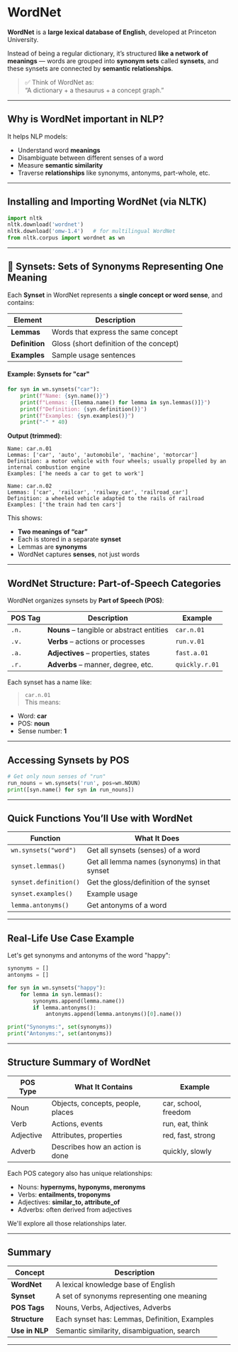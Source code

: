 # WordNet

**WordNet** is a **large lexical database of English**, developed at Princeton University.

Instead of being a regular dictionary, it’s structured **like a network of meanings** — words are grouped into **synonym sets** called **synsets**, and these synsets are connected by **semantic relationships**.

> ✅ Think of WordNet as:  
> “A dictionary + a thesaurus + a concept graph.”

---

## Why is WordNet important in NLP?

It helps NLP models:

- Understand word **meanings**
- Disambiguate between different senses of a word
- Measure **semantic similarity**
- Traverse **relationships** like synonyms, antonyms, part-whole, etc.

---

## Installing and Importing WordNet (via NLTK)

```python
import nltk
nltk.download('wordnet')
nltk.download('omw-1.4')   # for multilingual WordNet
from nltk.corpus import wordnet as wn
```

---

## 🔹 Synsets: Sets of Synonyms Representing One Meaning

Each **Synset** in WordNet represents a **single concept or word sense**, and contains:

|Element|Description|
|---|---|
|**Lemmas**|Words that express the same concept|
|**Definition**|Gloss (short definition of the concept)|
|**Examples**|Sample usage sentences|

#### Example: Synsets for "car"

```python
for syn in wn.synsets("car"):
    print(f"Name: {syn.name()}")
    print(f"Lemmas: {[lemma.name() for lemma in syn.lemmas()]}")
    print(f"Definition: {syn.definition()}")
    print(f"Examples: {syn.examples()}")
    print("-" * 40)
```

**Output (trimmed)**:

```
Name: car.n.01
Lemmas: ['car', 'auto', 'automobile', 'machine', 'motorcar']
Definition: a motor vehicle with four wheels; usually propelled by an internal combustion engine
Examples: ['he needs a car to get to work']

Name: car.n.02
Lemmas: ['car', 'railcar', 'railway_car', 'railroad_car']
Definition: a wheeled vehicle adapted to the rails of railroad
Examples: ['the train had ten cars']
```

This shows:

- **Two meanings of “car”**
- Each is stored in a separate **synset**
- Lemmas are **synonyms**
- WordNet captures **senses**, not just words

---

## WordNet Structure: Part-of-Speech Categories

WordNet organizes synsets by **Part of Speech (POS)**:

|POS Tag|Description|Example|
|---|---|---|
|`.n.`|**Nouns** – tangible or abstract entities|`car.n.01`|
|`.v.`|**Verbs** – actions or processes|`run.v.01`|
|`.a.`|**Adjectives** – properties, states|`fast.a.01`|
|`.r.`|**Adverbs** – manner, degree, etc.|`quickly.r.01`|

Each synset has a name like:

> `car.n.01`  
> This means:

- Word: **car**
- POS: **noun**
- Sense number: **1**

---

## Accessing Synsets by POS

```python
# Get only noun senses of "run"
run_nouns = wn.synsets('run', pos=wn.NOUN)
print([syn.name() for syn in run_nouns])
```
---

## Quick Functions You’ll Use with WordNet

|Function|What It Does|
|---|---|
|`wn.synsets("word")`|Get all synsets (senses) of a word|
|`synset.lemmas()`|Get all lemma names (synonyms) in that synset|
|`synset.definition()`|Get the gloss/definition of the synset|
|`synset.examples()`|Example usage|
|`lemma.antonyms()`|Get antonyms of a word|

---

## Real-Life Use Case Example

Let's get synonyms and antonyms of the word "happy":

```python
synonyms = []
antonyms = []

for syn in wn.synsets("happy"):
    for lemma in syn.lemmas():
        synonyms.append(lemma.name())
        if lemma.antonyms():
            antonyms.append(lemma.antonyms()[0].name())

print("Synonyms:", set(synonyms))
print("Antonyms:", set(antonyms))
```

---

## Structure Summary of WordNet

|POS Type|What It Contains|Example|
|---|---|---|
|Noun|Objects, concepts, people, places|car, school, freedom|
|Verb|Actions, events|run, eat, think|
|Adjective|Attributes, properties|red, fast, strong|
|Adverb|Describes how an action is done|quickly, slowly|

Each POS category also has unique relationships:

- Nouns: **hypernyms, hyponyms, meronyms**
- Verbs: **entailments, troponyms**
- Adjectives: **similar_to, attribute_of**
- Adverbs: often derived from adjectives

We'll explore all those relationships later.

---

## Summary

|Concept|Description|
|---|---|
|**WordNet**|A lexical knowledge base of English|
|**Synset**|A set of synonyms representing one meaning|
|**POS Tags**|Nouns, Verbs, Adjectives, Adverbs|
|**Structure**|Each synset has: Lemmas, Definition, Examples|
|**Use in NLP**|Semantic similarity, disambiguation, search|

---

